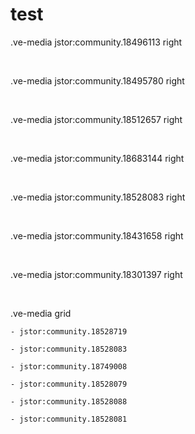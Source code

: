 # test

.ve-media jstor:community.18496113 right

 

.ve-media jstor:community.18495780 right

 

.ve-media jstor:community.18512657 right

 

.ve-media jstor:community.18683144 right

 

.ve-media jstor:community.18528083 right

 

.ve-media jstor:community.18431658 right

 

.ve-media jstor:community.18301397 right

 

.ve-media grid

    - jstor:community.18528719

    - jstor:community.18528083

    - jstor:community.18749008

    - jstor:community.18528079

    - jstor:community.18528088

    - jstor:community.18528081